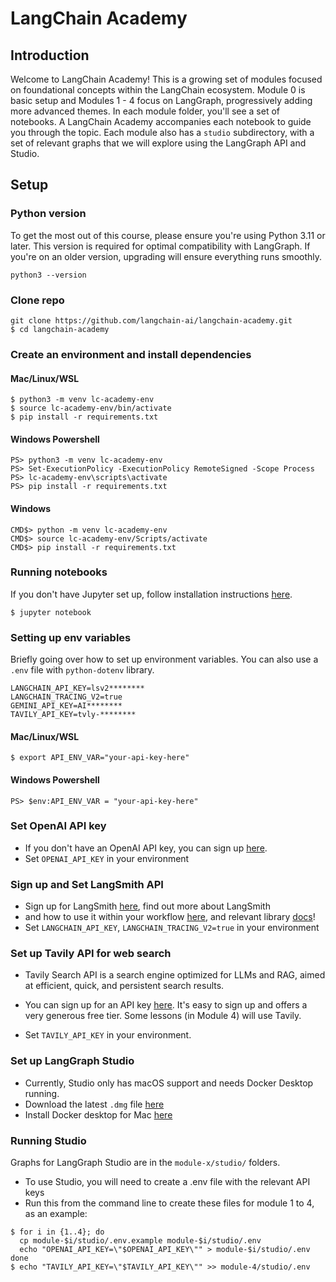 # LangChain Academy

## Introduction

Welcome to LangChain Academy!
This is a growing set of modules focused on foundational concepts within the LangChain ecosystem.
Module 0 is basic setup and Modules 1 - 4 focus on LangGraph, progressively adding more advanced themes.
In each module folder, you'll see a set of notebooks. A LangChain Academy accompanies each notebook
to guide you through the topic. Each module also has a `studio` subdirectory, with a set of relevant
graphs that we will explore using the LangGraph API and Studio.

## Setup

### Python version

To get the most out of this course, please ensure you're using Python 3.11 or later.
This version is required for optimal compatibility with LangGraph. If you're on an older version,
upgrading will ensure everything runs smoothly.

```
python3 --version
```

### Clone repo

```
git clone https://github.com/langchain-ai/langchain-academy.git
$ cd langchain-academy
```

### Create an environment and install dependencies

#### Mac/Linux/WSL

```
$ python3 -m venv lc-academy-env
$ source lc-academy-env/bin/activate
$ pip install -r requirements.txt
```

#### Windows Powershell

```
PS> python3 -m venv lc-academy-env
PS> Set-ExecutionPolicy -ExecutionPolicy RemoteSigned -Scope Process
PS> lc-academy-env\scripts\activate
PS> pip install -r requirements.txt
```

#### Windows

```
CMD$> python -m venv lc-academy-env
CMD$> source lc-academy-env/Scripts/activate
CMD$> pip install -r requirements.txt
```

### Running notebooks

If you don't have Jupyter set up, follow installation instructions [here](https://jupyter.org/install).

```
$ jupyter notebook
```

### Setting up env variables

Briefly going over how to set up environment variables. You can also
use a `.env` file with `python-dotenv` library.

```
LANGCHAIN_API_KEY=lsv2********
LANGCHAIN_TRACING_V2=true
GEMINI_API_KEY=AI********
TAVILY_API_KEY=tvly-********
```

#### Mac/Linux/WSL

```
$ export API_ENV_VAR="your-api-key-here"
```

#### Windows Powershell

```
PS> $env:API_ENV_VAR = "your-api-key-here"
```

### Set OpenAI API key

- If you don't have an OpenAI API key, you can sign up [here](https://openai.com/index/openai-api/).
- Set `OPENAI_API_KEY` in your environment

### Sign up and Set LangSmith API

- Sign up for LangSmith [here](https://smith.langchain.com/), find out more about LangSmith
- and how to use it within your workflow [here](https://www.langchain.com/langsmith), and relevant library [docs](https://docs.smith.langchain.com/)!
- Set `LANGCHAIN_API_KEY`, `LANGCHAIN_TRACING_V2=true` in your environment

### Set up Tavily API for web search

- Tavily Search API is a search engine optimized for LLMs and RAG, aimed at efficient,
  quick, and persistent search results.
- You can sign up for an API key [here](https://tavily.com/).
  It's easy to sign up and offers a very generous free tier. Some lessons (in Module 4) will use Tavily.

- Set `TAVILY_API_KEY` in your environment.

### Set up LangGraph Studio

- Currently, Studio only has macOS support and needs Docker Desktop running.
- Download the latest `.dmg` file [here](https://github.com/langchain-ai/langgraph-studio?tab=readme-ov-file#download)
- Install Docker desktop for Mac [here](https://docs.docker.com/engine/install/)

### Running Studio

Graphs for LangGraph Studio are in the `module-x/studio/` folders.

- To use Studio, you will need to create a .env file with the relevant API keys
- Run this from the command line to create these files for module 1 to 4, as an example:

```
$ for i in {1..4}; do
  cp module-$i/studio/.env.example module-$i/studio/.env
  echo "OPENAI_API_KEY=\"$OPENAI_API_KEY\"" > module-$i/studio/.env
done
$ echo "TAVILY_API_KEY=\"$TAVILY_API_KEY\"" >> module-4/studio/.env
```
